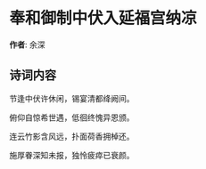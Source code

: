 # 奉和御制中伏入延福宫纳凉

**作者**: 余深

## 诗词内容

节逢中伏许休闲，锡宴清都绛阙间。

俯仰自惊希世遇，低徊终愧异恩颁。

连云竹影含风远，扑面荷香拥棹还。

施厚眷深知未报，独怜疲瘁已衰颜。

